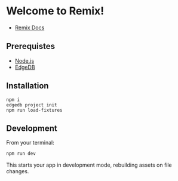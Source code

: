 # Welcome to Remix!

- [Remix Docs](https://remix.run/docs)

## Prerequistes

- [Node.js](https://nodejs.org/en/download/)
- [EdgeDB](https://www.edgedb.com/install)

## Installation

```
npm i
edgedb project init
npm run load-fixtures
```

## Development

From your terminal:

```sh
npm run dev
```

This starts your app in development mode, rebuilding assets on file changes.
